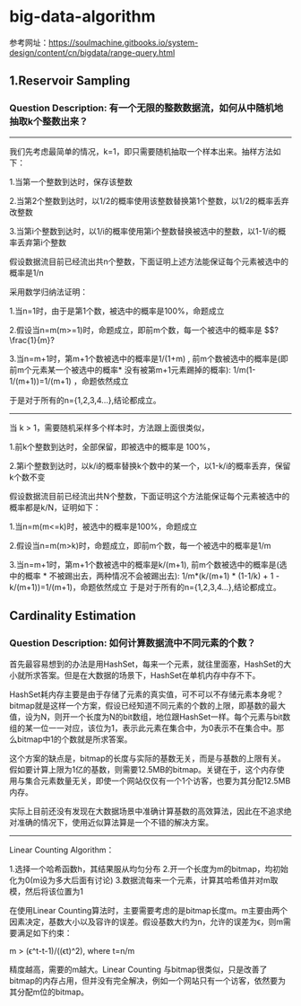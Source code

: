 # big-data-algorithm

参考网址：https://soulmachine.gitbooks.io/system-design/content/cn/bigdata/range-query.html

## 1.Reservoir Sampling

### Question Description: 有一个无限的整数数据流，如何从中随机地抽取k个整数出来？

---
我们先考虑最简单的情况，k=1，即只需要随机抽取一个样本出来。抽样方法如下：

1.当第一个整数到达时，保存该整数

2.当第2个整数到达时，以1/2的概率使用该整数替换第1个整数，以1/2的概率丢弃改整数

3.当第i个整数到达时，以1/i的概率使用第i个整数替换被选中的整数，以1-1/i的概率丢弃第i个整数

假设数据流目前已经流出共n个整数，下面证明上述方法能保证每个元素被选中的概率是1/n

采用数学归纳法证明：

1.当n=1时，由于是第1个数，被选中的概率是100%，命题成立

2.假设当n=m(m>=1)时，命题成立，即前m个数，每一个被选中的概率是 $$?\frac{1}{m}?

3.当n=m+1时，第m+1个数被选中的概率是1/(1+m) , 前m个数被选中的概率是(即前m个元素某一个被选中的概率* 没有被第m+1元素踢掉的概率):
1/m(1-1/(m+1))=1/(m+1) ，命题依然成立

于是对于所有的n={1,2,3,4...},结论都成立。

---
当 k > 1，需要随机采样多个样本时，方法跟上面很类似，

1.前k个整数到达时，全部保留，即被选中的概率是 100%，

2.第i个整数到达时，以k/i的概率替换k个数中的某一个，以1-k/i的概率丢弃，保留k个数不变


假设数据流目前已经流出共N个整数，下面证明这个方法能保证每个元素被选中的概率都是k/N，证明如下：

1.当n=m(m<=k)时，被选中的概率是100%，命题成立

2.假设当n=m(m>k)时，命题成立，即前m个数，每一个被选中的概率是1/m

3.当n=m+1时，第m+1个数被选中的概率是k/(m+1), 前m个数被选中的概率是(选中的概率 * 不被踢出去，两种情况不会被踢出去):
1/m*(k/(m+1) * (1-1/k) + 1 - k/(m+1))=1/(m+1)，命题依然成立
于是对于所有的n={1,2,3,4...},结论都成立。

## Cardinality Estimation
### Question Description: 如何计算数据流中不同元素的个数？

首先最容易想到的办法是用HashSet，每来一个元素，就往里面塞，HashSet的大小就所求答案。但是在大数据的场景下，HashSet在单机内存中存不下。

HashSet耗内存主要是由于存储了元素的真实值，可不可以不存储元素本身呢？bitmap就是这样一个方案，假设已经知道不同元素的个数的上限，即基数的最大值，设为N，则开一个长度为N的bit数组，地位跟HashSet一样。每个元素与bit数组的某一位一一对应，该位为1，表示此元素在集合中，为0表示不在集合中。那么bitmap中1的个数就是所求答案。

这个方案的缺点是，bitmap的长度与实际的基数无关，而是与基数的上限有关。假如要计算上限为1亿的基数，则需要12.5MB的bitmap。关键在于，这个内存使用与集合元素数量无关，即使一个网站仅仅有一个1个访客，也要为其分配12.5MB内存。

实际上目前还没有发现在大数据场景中准确计算基数的高效算法，因此在不追求绝对准确的情况下，使用近似算法算是一个不错的解决方案。

---
Linear Counting Algorithm：

1.选择一个哈希函数h，其结果服从均匀分布
2.开一个长度为m的bitmap，均初始化为0(m设为多大后面有讨论)
3.数据流每来一个元素，计算其哈希值并对m取模，然后将该位置为1

在使用Linear Counting算法时，主要需要考虑的是bitmap长度m。m主要由两个因素决定，基数大小以及容许的误差。假设基数大约为n，允许的误差为ϵ，则m需要满足如下约束：

m > (ϵ^t-t-1)/((ϵt)^2), where t=n/m

精度越高，需要的m越大。Linear Counting 与bitmap很类似，只是改善了bitmap的内存占用，但并没有完全解决，例如一个网站只有一个访客，依然要为其分配m位的bitmap。


